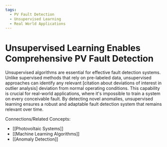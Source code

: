 ```yaml
---
tags:
  - PV Fault Detection
  - Unsupervised Learning
  - Real World Applications
---
```

# Unsupervised Learning Enables Comprehensive PV Fault Detection

Unsupervised algorithms are essential for effective fault detection systems.
Unlike supervised methods that rely on pre-labeled data, unsupervised approaches can identify any relevant [citation about deviations of interest in outlier analysis] deviation from normal operating conditions. 
This capability is crucial for real-world applications, where it's impossible to train a system on every conceivable fault.
By detecting novel anomalies, unsupervised learning ensures a robust and adaptable fault detection system that remains relevant over time.

Connections/Related Concepts:
- [[Photovoltaic Systems]]
- [[Machine Learning Algorithms]]
- [[Anomaly Detection]]